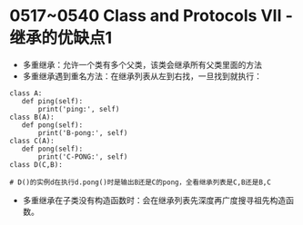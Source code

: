 # 0517~0540 Class and Protocols VII - 继承的优缺点1
 - 多重继承：允许一个类有多个父类，该类会继承所有父类里面的方法
 - 多重继承遇到重名方法：在继承列表从左到右找，一旦找到就执行：
 ```python3
 class A:
    def ping(self):
        print('ping:', self)
 class B(A):
    def pong(self):
        print('B-pong:', self)
 class C(A):
    def pong(self):
        print('C-PONG:', self)
 class D(C,B):
 
 # D()的实例d在执行d.pong()时是输出B还是C的pong，全看继承列表是C,B还是B,C
 ```
 - 多重继承在子类没有构造函数时：会在继承列表先深度再广度搜寻祖先构造函数。
